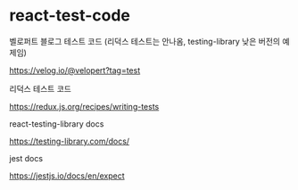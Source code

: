 # react-test-code

벨로퍼트 블로그 테스트 코드 (리덕스 테스트는 안나옴, testing-library 낮은 버전의 예제임)

https://velog.io/@velopert?tag=test

리덕스 테스트 코드

https://redux.js.org/recipes/writing-tests

react-testing-library docs

https://testing-library.com/docs/

jest docs

https://jestjs.io/docs/en/expect
